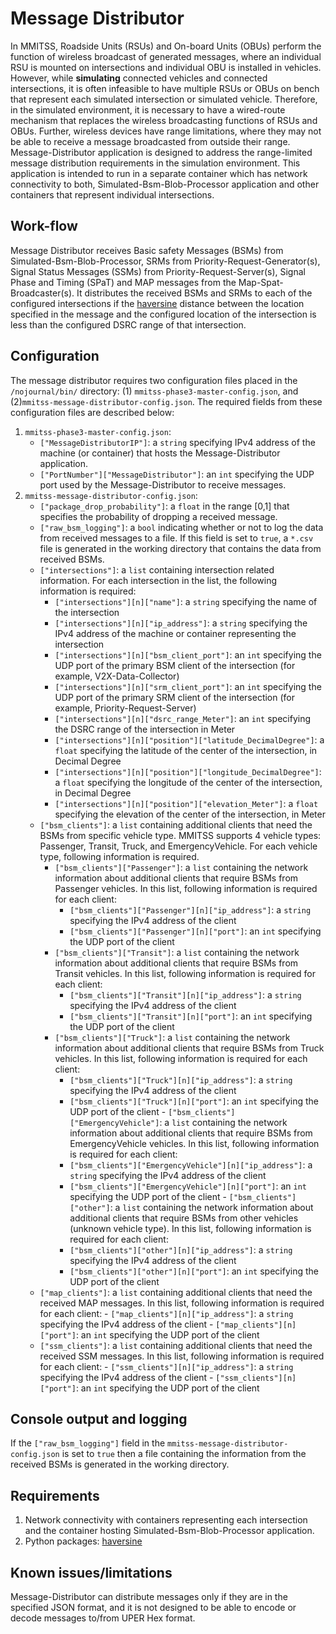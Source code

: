 
# Message Distributor
In MMITSS, Roadside Units (RSUs) and On-board Units (OBUs) perform the function of wireless broadcast of generated messages, where an individual RSU is mounted on intersections and individual OBU is installed in vehicles. However, while **simulating** connected vehicles and connected intersections, it is often infeasible to have multiple RSUs or OBUs on bench that represent each simulated intersection or simulated vehicle. Therefore, in the simulated environment, it is necessary to have a wired-route mechanism that replaces the wireless broadcasting functions of RSUs and OBUs. Further, wireless devices have range limitations, where they may not be able to receive a message broadcasted from outside their range. Message-Distributor application is designed to address the range-limited message distribution requirements in the simulation environment. This application is intended to run in a separate container which has network connectivity to both, Simulated-Bsm-Blob-Processor application and other containers that represent individual intersections. 

## Work-flow
Message Distributor receives Basic safety Messages (BSMs) from Simulated-Bsm-Blob-Processor, SRMs from Priority-Request-Generator(s), Signal Status Messages (SSMs) from Priority-Request-Server(s), Signal Phase and Timing (SPaT) and MAP messages from the Map-Spat-Broadcaster(s). It distributes the received BSMs and SRMs to each of the configured intersections if the [haversine](https://en.wikipedia.org/wiki/Haversine_formula) distance between the location specified in the message and the configured location of the intersection is less than the configured DSRC range of that intersection.

## Configuration
The message distributor requires two configuration files placed in the `/nojournal/bin/` directory: (1) `mmitss-phase3-master-config.json`, and (2)`mmitss-message-distributor-config.json`. The required fields from these configuration files are described below:
1. `mmitss-phase3-master-config.json`: 
    - `["MessageDistributorIP"]`: a `string` specifying IPv4 address of the machine (or container) that hosts the Message-Distributor application.
    - `["PortNumber"]["MessageDistributor"]`: an `int` specifying the UDP port used by the Message-Distributor to receive messages.
2. `mmitss-message-distributor-config.json`:
    - `["package_drop_probability"]`: a `float` in the range [0,1] that specifies the probability of dropping a received message.
    - `["raw_bsm_logging"]`: a `bool` indicating whether or not to log the data from received messages to a file. If this field is set to `true`, a `*.csv` file is generated in the working directory that contains the data from received BSMs.
    - `["intersections"]`: a `list` containing intersection related information. For each intersection in the list, the following information is required:
        - `["intersections"][n]["name"]`: a `string` specifying the name of the intersection
        - `["intersections"][n]["ip_address"]`: a `string` specifying the IPv4 address of the machine or container representing the intersection
        - `["intersections"][n]["bsm_client_port"]`: an `int` specifying the UDP port of the primary BSM client of the intersection (for example, V2X-Data-Collector)
        - `["intersections"][n]["srm_client_port"]`: an `int` specifying the UDP port of the primary SRM client of the intersection (for example, Priority-Request-Server)
        - `["intersections"][n]["dsrc_range_Meter"]`: an `int` specifying the DSRC range of the intersection in Meter
        - `["intersections"][n]["position"]["latitude_DecimalDegree"]`: a `float` specifying the latitude of the center of the intersection, in Decimal Degree
        - `["intersections"][n]["position"]["longitude_DecimalDegree"]`: a `float` specifying the longitude of the center of the intersection, in Decimal Degree
        - `["intersections"][n]["position"]["elevation_Meter"]`: a `float` specifying the elevation of the center of the intersection, in Meter
    - `["bsm_clients"]`: a `list` containing additional clients that need the BSMs from specific vehicle type. MMITSS supports 4 vehicle types: Passenger, Transit, Truck, and EmergencyVehicle. For each vehicle type, following information is required.
        - `["bsm_clients"]["Passenger"]`: a `list` containing the network information about additional clients that require BSMs from Passenger vehicles. In this list, following information is required for each client:
            - `["bsm_clients"]["Passenger"][n]["ip_address"]`: a `string` specifying the IPv4 address of the client
            - `["bsm_clients"]["Passenger"][n]["port"]`: an `int` specifying the UDP port of the client
         - `["bsm_clients"]["Transit"]`: a `list` containing the network information about additional clients that require BSMs from Transit vehicles. In this list, following information is required for each client:
            - `["bsm_clients"]["Transit"][n]["ip_address"]`: a `string` specifying the IPv4 address of the client
            - `["bsm_clients"]["Transit"][n]["port"]`: an `int` specifying the UDP port of the client
         - `["bsm_clients"]["Truck"]`: a `list` containing the network information about additional clients that require BSMs from Truck vehicles. In this list, following information is required for each client:
            - `["bsm_clients"]["Truck"][n]["ip_address"]`: a `string` specifying the IPv4 address of the client
            - `["bsm_clients"]["Truck"][n]["port"]`: an `int` specifying the UDP port of the client
          - `["bsm_clients"]["EmergencyVehicle"]`: a `list` containing the network information about additional clients that require BSMs from EmergencyVehicle vehicles. In this list, following information is required for each client:
            - `["bsm_clients"]["EmergencyVehicle"][n]["ip_address"]`: a `string` specifying the IPv4 address of the client
            - `["bsm_clients"]["EmergencyVehicle"][n]["port"]`: an `int` specifying the UDP port of the client
          - `["bsm_clients"]["other"]`: a `list` containing the network information about additional clients that require BSMs from other vehicles (unknown vehicle type). In this list, following information is required for each client:
            - `["bsm_clients"]["other"][n]["ip_address"]`: a `string` specifying the IPv4 address of the client
            - `["bsm_clients"]["other"][n]["port"]`: an `int` specifying the UDP port of the client
    - `["map_clients"]`: a `list` containing additional clients that need the received MAP messages. In this list, following information is required for each client:
            - `["map_clients"][n]["ip_address"]`: a `string` specifying the IPv4 address of the client
            - `["map_clients"][n]["port"]`: an `int` specifying the UDP port of the client
    - `["ssm_clients"]`: a `list` containing additional clients that need the received SSM messages. In this list, following information is required for each client:
            - `["ssm_clients"][n]["ip_address"]`: a `string` specifying the IPv4 address of the client
            - `["ssm_clients"][n]["port"]`: an `int` specifying the UDP port of the client

## Console output and logging
If the `["raw_bsm_logging"]` field in the `mmitss-message-distributor-config.json` is set to `true` then a file containing the information from the received BSMs is generated in the working directory.

## Requirements
1. Network connectivity with containers representing each intersection and the container hosting Simulated-Bsm-Blob-Processor application.
2. Python packages: [haversine](https://pypi.org/project/haversine/)

## Known issues/limitations
Message-Distributor can distribute messages only if they are in the specified JSON format, and it is not designed to be able to encode or decode messages to/from UPER Hex format.

